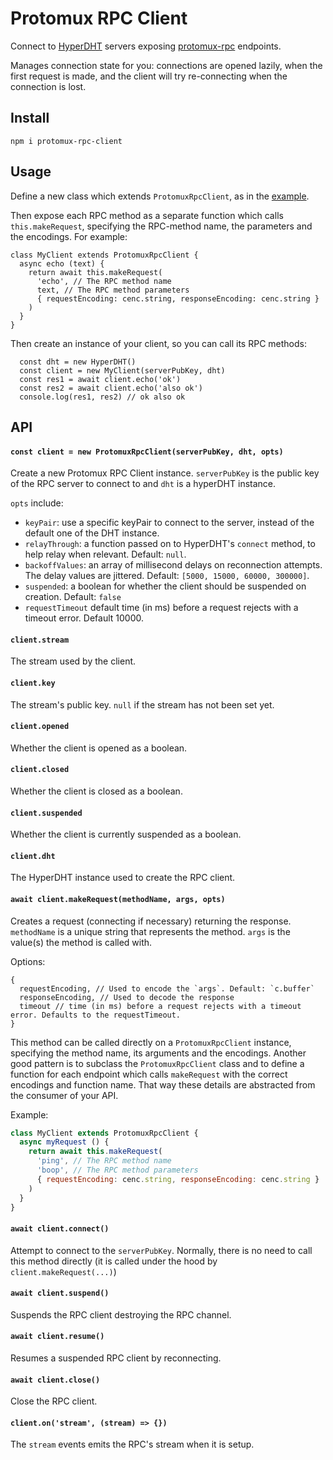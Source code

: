 # Protomux RPC Client

Connect to [HyperDHT](https://github.com/holepunchto/hyperdht) servers exposing [protomux-rpc](https://github.com/holepunchto/protomux-rpc) endpoints.

Manages connection state for you: connections are opened lazily, when the first request is made, and the client will try re-connecting when the connection is lost. 

## Install

```
npm i protomux-rpc-client
```

## Usage

Define a new class which extends `ProtomuxRpcClient`, as in the [example](example.js).

Then expose each RPC method as a separate function which calls `this.makeRequest`, specifying the RPC-method name, the parameters and the encodings. For example:

```
class MyClient extends ProtomuxRpcClient {
  async echo (text) {
    return await this.makeRequest(
      'echo', // The RPC method name
      text, // The RPC method parameters
      { requestEncoding: cenc.string, responseEncoding: cenc.string }
    )
  }
}
```

Then create an instance of your client, so you can call its RPC methods:

```
  const dht = new HyperDHT()
  const client = new MyClient(serverPubKey, dht)
  const res1 = await client.echo('ok')
  const res2 = await client.echo('also ok')
  console.log(res1, res2) // ok also ok
```

## API

#### `const client = new ProtomuxRpcClient(serverPubKey, dht, opts)`

Create a new Protomux RPC Client instance. `serverPubKey` is the public key of the RPC server to connect to and `dht` is a hyperDHT instance.

`opts` include:
- `keyPair`: use a specific keyPair to connect to the server, instead of the default one of the DHT instance.
- `relayThrough`: a function passed on to HyperDHT's `connect` method, to help relay when relevant. Default: `null`.
- `backoffValues`: an array of millisecond delays on reconnection attempts. The delay values are jittered. Default: `[5000, 15000, 60000, 300000]`.
- `suspended`: a boolean for whether the client should be suspended on creation. Default: `false`
- `requestTimeout` default time (in ms) before a request rejects with a timeout error. Default 10000.

#### `client.stream`

The stream used by the client.

#### `client.key`

The stream's public key. `null` if the stream has not been set yet.

#### `client.opened`

Whether the client is opened as a boolean.

#### `client.closed`

Whether the client is closed as a boolean.

#### `client.suspended`

Whether the client is currently suspended as a boolean.

#### `client.dht`

The HyperDHT instance used to create the RPC client.

#### `await client.makeRequest(methodName, args, opts)`

Creates a request (connecting if necessary) returning the response. `methodName` is a unique string that represents the method. `args` is the value(s) the method is called with.

Options:

```
{
  requestEncoding, // Used to encode the `args`. Default: `c.buffer`
  responseEncoding, // Used to decode the response
  timeout // time (in ms) before a request rejects with a timeout error. Defaults to the requestTimeout.
}
```

This method can be called directly on a `ProtomuxRpcClient` instance, specifying the method name, its arguments and the encodings. Another good pattern is to subclass the `ProtomuxRpcClient` class and to define a function for each endpoint which calls `makeRequest` with the correct encodings and function name. That way these details are abstracted from the consumer of your API.


Example:

```js
class MyClient extends ProtomuxRpcClient {
  async myRequest () {
    return await this.makeRequest(
      'ping', // The RPC method name
      'boop', // The RPC method parameters
      { requestEncoding: cenc.string, responseEncoding: cenc.string }
    )
  }
}
```

#### `await client.connect()`

Attempt to connect to the `serverPubKey`. Normally, there is no need to call this method directly (it is called under the hood by `client.makeRequest(...)`)

#### `await client.suspend()`

Suspends the RPC client destroying the RPC channel.

#### `await client.resume()`

Resumes a suspended RPC client by reconnecting.

#### `await client.close()`

Close the RPC client.

#### `client.on('stream', (stream) => {})`

The `stream` events emits the RPC's stream when it is setup.
